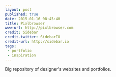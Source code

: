 ```yaml
---
layout: post
published: true
date: 2015-01-16 08:45:40
title: Pixlbrowser
www-url: http://pixlbrowser.com
credit: Sidebar
credit-twitter: SidebarIO
credit-url: http://sidebar.io
tags: 
 - portfolio
 - inspiration
---
```


Big repository of designer's websites and portfolios.